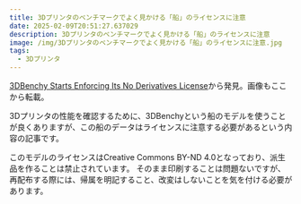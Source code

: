 ```yaml
---
title: 3Dプリンタのベンチマークでよく見かける「船」のライセンスに注意
date: 2025-02-09T20:51:27.637029
description: 3Dプリンタのベンチマークでよく見かける「船」のライセンスに注意
image: /img/3Dプリンタのベンチマークでよく見かける「船」のライセンスに注意.jpg
tags:
  - 3Dプリンタ
---
```

[3DBenchy Starts Enforcing Its No Derivatives License](https://hackaday.com/2025/01/09/3dbenchy-starts-enforcing-its-no-derivatives-license/)から発見。画像もここから転載。

3Dプリンタの性能を確認するために、3DBenchyという船のモデルを使うことが良くありますが、この船のデータはライセンスに注意する必要があるという内容の記事です。

このモデルのライセンスはCreative Commons BY-ND 4.0となっており、派生品を作ることは禁止されています。
そのまま印刷することは問題ないですが、再配布する際には、帰属を明記すること、改変はしないことを気を付ける必要があります。



